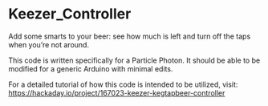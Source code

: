 # Keezer_Controller
Add some smarts to your beer: see how much is left and turn off the taps when you’re not around.

This code is written specifically for a Particle Photon. It should be able to be modified for a generic Arduino with minimal edits.

For a detailed tutorial of how this code is intended to be utilized, visit: 
https://hackaday.io/project/167023-keezer-kegtapbeer-controller
